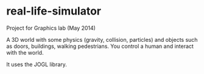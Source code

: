 real-life-simulator
===================

Project for Graphics lab (May 2014)

A 3D world with some physics (gravity, collision, particles) and objects such as doors, buildings, walking pedestrians. You control a human and interact with the world.

It uses the JOGL library.
